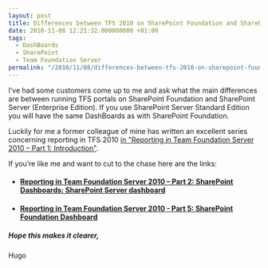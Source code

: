 ```yaml
---
layout: post
title: Differences between TFS 2010 on SharePoint Foundation and SharePoint Server
date: 2010-11-08 12:21:32.000000000 +01:00
tags:
  - DashBoards
  - SharePoint
  - Team Foundation Server
permalink: "/2010/11/08/differences-between-tfs-2010-on-sharepoint-foundation-and-sharepoint-server/"
---
```


I’ve had some customers come up to me and ask what the main differences are between running TFS portals on SharePoint Foundation and SharePoint Server (Enterprise Edition). If you use SharePoint Server Standard Edition you will have the same DashBoards as with SharePoint Foundation.

Luckily for me a former colleague of mine has written an excellent series concerning reporting in TFS 2010 [in "Reporting in Team Foundation Server 2010 – Part 1: Introduction"](http://blogs.msdn.com/b/sunder/archive/2009/11/24/reporting-in-team-foundation-server-2010-part-1-introduction.aspx).

If you’re like me and want to cut to the chase here are the links:

- #### [Reporting in Team Foundation Server 2010 – Part 2: SharePoint Dashboards: SharePoint Server dashboard](http://blogs.msdn.com/b/sunder/archive/2010/01/05/reporting-in-team-foundation-server-2010-part-2-sharepoint-dashboards-sharepoint-server-dashboard.aspx "Reporting in Team Foundation Server 2010 – Part 2: SharePoint Dashboards: SharePoint Server dashboard")

- #### [Reporting in Team Foundation Server 2010 - Part 5: SharePoint Foundation Dashboard](http://blogs.msdn.com/b/sunder/archive/2010/02/18/reporting-in-team-foundation-server-2010-part-5-sharepoint-foundation-dashboard.aspx "Reporting in Team Foundation Server 2010 - Part 5: SharePoint Foundation Dashboard")

##### Hope this makes it clearer,

Hugo
